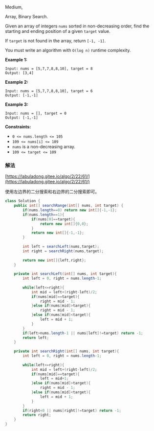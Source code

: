 Medium,  

Array, Binary Search.

Given an array of integers `nums` sorted in non-decreasing order, find the starting and ending position of a given `target` value.

If `target` is not found in the array, return `[-1, -1]`.

You must write an algorithm with `O(log n)` runtime complexity.

**Example 1:**

```
Input: nums = [5,7,7,8,8,10], target = 8
Output: [3,4]

```

**Example 2:**

```
Input: nums = [5,7,7,8,8,10], target = 6
Output: [-1,-1]

```

**Example 3:**

```
Input: nums = [], target = 0
Output: [-1,-1]

```

**Constraints:**

- `0 <= nums.length <= 105`
- `109 <= nums[i] <= 109`
- `nums` is a non-decreasing array.
- `109 <= target <= 109`

### 解法

[https://labuladong.gitee.io/algo/2/22/61/](https://labuladong.gitee.io/algo/2/22/61/)

使用左边界的二分搜索和右边界的二分搜索即可。

```java
class Solution {
    public int[] searchRange(int[] nums, int target) {
        if(nums.length==0) return new int[]{-1,-1};
        if(nums.length==1){
            if(nums[0]==target){
                return new int[]{0,0};
            }
            return new int[]{-1,-1};
        }
        
        int left = searchLeft(nums,target);
        int right = searchRight(nums,target);
        
        return new int[]{left,right};
    }
    
    private int searchLeft(int[] nums, int target){
        int left = 0, right = nums.length-1;
        
        while(left<=right){
            int mid = left+(right-left)/2;
            if(nums[mid]==target){
                right = mid - 1;
            }else if(nums[mid]>target){
                right = mid - 1;
            }else if(nums[mid]<target){
                left = mid + 1;
            }
        }
        if(left>nums.length-1 || nums[left]!=target) return -1;
        return left;
    }
    
    private int searchRight(int[] nums, int target){
        int left = 0, right = nums.length-1;
        
        while(left<=right){
            int mid = left+(right-left)/2;
            if(nums[mid]==target){
                left = mid+1;
            }else if(nums[mid]>target){
                right = mid - 1;
            }else if(nums[mid]<target){
                left = mid + 1;
            }
        }
        if(right<0 || nums[right]!=target) return -1;
        return right;
    }
}
```